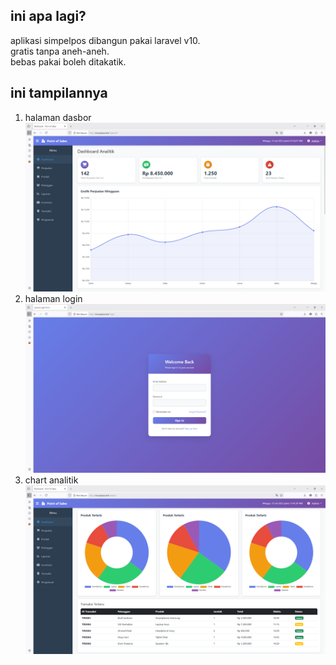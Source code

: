 ## ini apa lagi?
aplikasi simpelpos dibangun pakai laravel v10.
<br>
gratis tanpa aneh-aneh. 
<br>
bebas pakai boleh ditakatik.

## ini tampilannya

1. halaman dasbor
![dasbor](/docs/dasbor.png)
2. halaman login
![login](/docs/login.png)
2. chart analitik
![analitik](/docs/analitik.png)